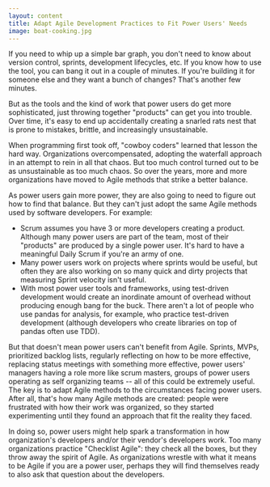 ```yaml
---
layout: content
title: Adapt Agile Development Practices to Fit Power Users' Needs
image: boat-cooking.jpg
---
```


If you need to whip up a simple bar graph, you don't need to know about version control, sprints, development lifecycles, etc. If you know how to use the tool, you can bang it out in a couple of minutes. If you're building it for someone else and they want a bunch of changes? That's another few minutes.

But as the tools and the kind of work that power users do get more sophisticated, just throwing together "products" can get you into trouble. Over time, it's easy to end up accidentally creating a snarled rats nest that is prone to mistakes, brittle, and increasingly unsustainable.

When programming first took off, "cowboy coders" learned that lesson the hard way. Organizations overcompensated, adopting the waterfall approach in an attempt to rein in all that chaos. But too much control turned out to be as unsustainable as too much chaos. So over the years, more and more organizations have moved to Agile methods that strike a better balance.

As power users gain more power, they are also going to need to figure out how to find that balance. But they can't just adopt the same Agile methods used by software developers. For example:
-  Scrum assumes you have 3 or more developers creating a product. Although many power users are part of the team, most of their "products" are produced by a single power user. It's hard to have a meaningful Daily Scrum if you're an army of one.
- Many power users work on projects where sprints would be useful, but often they are also working on so many quick and dirty projects that measuring Sprint velocity isn't useful.
- With most power user tools and frameworks, using test-driven development would create an inordinate amount of overhead without producing enough bang for the buck. There aren't a lot of people who use pandas for analysis, for example, who practice test-driven development (although developers who create libraries on top of pandas often use TDD).

But that doesn't mean power users can't benefit from Agile. Sprints, MVPs, prioritized backlog lists, regularly reflecting on how to be more effective, replacing status meetings with something more effective, power users' managers having a role more like scrum masters, groups of power users operating as self organizing teams -- all of this could be extremely useful. The key is to adapt Agile methods to the circumstances facing power users. After all, that's how many Agile methods are created: people were frustrated with how their work was organized, so they started experimenting until they found an approach that fit the reality they faced.

In doing so, power users might help spark a transformation in how organization's developers and/or their vendor's developers work. Too many organizations practice "Checklist Agile": they check all the boxes, but they throw away the spirit of Agile. As organizations wrestle with what it means to be Agile if you are a power user, perhaps they will find themselves ready to also ask that question about the developers.
